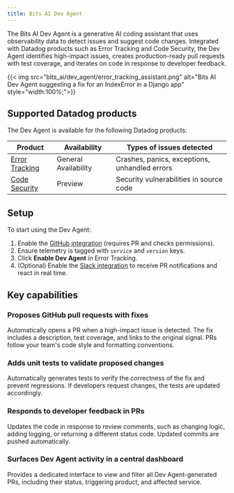 ```yaml
---
title: Bits AI Dev Agent
---
```


The Bits AI Dev Agent is a generative AI coding assistant that uses observability data to detect issues and suggest code changes. Integrated with Datadog products such as Error Tracking and Code Security, the Dev Agent identifies high-impact issues, creates production-ready pull requests with test coverage, and iterates on code in response to developer feedback.

{{< img src="bits_ai/dev_agent/error_tracking_assistant.png" alt="Bits AI Dev Agent suggesting a fix for an IndexError in a Django app" style="width:100%;">}}

## Supported Datadog products

The Dev Agent is available for the following Datadog products:

| Product               | Availability         | Types of issues detected                             |
|-----------------------|----------------------|------------------------------------------------------|
| [Error Tracking][1]   | General Availability | Crashes, panics, exceptions, unhandled errors        |
| [Code Security][2]    | Preview              | Security vulnerabilities in source code              |

## Setup

To start using the Dev Agent:

1. Enable the [GitHub integration][3] (requires PR and checks permissions).
1. Ensure telemetry is tagged with `service` and `version` keys.
1. Click **Enable Dev Agent** in Error Tracking.
1. (Optional) Enable the [Slack integration][4] to receive PR notifications and react in real time.

## Key capabilities

### Proposes GitHub pull requests with fixes
Automatically opens a PR when a high-impact issue is detected. The fix includes a description, test coverage, and links to the original signal. PRs follow your team's code style and formatting conventions.

### Adds unit tests to validate proposed changes
Automatically generates tests to verify the correctness of the fix and prevent regressions. If developers request changes, the tests are updated accordingly.

### Responds to developer feedback in PRs
Updates the code in response to review comments, such as changing logic, adding logging, or returning a different status code. Updated commits are pushed automatically.

### Surfaces Dev Agent activity in a central dashboard

Provides a dedicated interface to view and filter all Dev Agent-generated PRs, including their status, triggering product, and affected service.

[1]: /error_tracking
[2]: /security/code_security
[3]: https://app.datadoghq.com/integrations/github
[4]: https://app.datadoghq.com/integrations/slack
